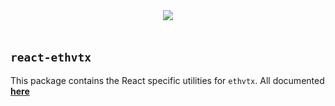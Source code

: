 <!--
  Title: Vortex
  Description: Ethereum Ready and Framework Agnostic Redux Store Configuration 
  Author: mortimr
  -->
<div align="center" >
<img src="https://github.com/ticket721/ethvtx/raw/develop/imgs/logo.png" style="margin-bottom: 20px;">
</div>

## `react-ethvtx`

This package contains the React specific utilities for `ethvtx`. All documented [**here**](http://doc.ethvtx.com/docs/react_intro)
